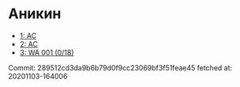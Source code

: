 # Аникин
- [1: AC](1.md)
- [2: AC](2.md)
- [3: WA 001 (0/18)](3.md)

Commit: 289512cd3da9b6b79d0f9cc23069bf3f51feae45
 fetched at: 20201103-164006

